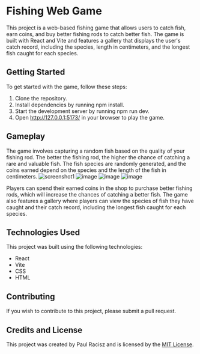 # Fishing Web Game
This project is a web-based fishing game that allows users to catch fish, earn coins, and buy better fishing rods to catch better fish. The game is built with React and Vite and features a gallery that displays the user's catch record, including the species, length in centimeters, and the longest fish caught for each species.

## Getting Started
To get started with the game, follow these steps:

1. Clone the repository.
2. Install dependencies by running npm install.
3. Start the development server by running npm run dev.
4. Open http://127.0.0.1:5173/ in your browser to play the game.
## Gameplay
The game involves capturing a random fish based on the quality of your fishing rod. The better the fishing rod, the higher the chance of catching a rare and valuable fish. The fish species are randomly generated, and the coins earned depend on the species and the length of the fish in centimeters.
![screenshot1](https://user-images.githubusercontent.com/54999693/236262293-3c7d6c4a-6bad-4df9-8a64-8c105a9ec4b5.PNG)
![image](https://user-images.githubusercontent.com/54999693/236262782-4b90b714-a8a3-43d0-9ee9-b6153ff78904.png)
![image](https://user-images.githubusercontent.com/54999693/236262859-dce7141c-519c-467b-a438-46305348c0a6.png)
![image](https://user-images.githubusercontent.com/54999693/236262926-cdea0221-31fa-40fd-be07-20cff16faf7d.png)


Players can spend their earned coins in the shop to purchase better fishing rods, which will increase the chances of catching a better fish. The game also features a gallery where players can view the species of fish they have caught and their catch record, including the longest fish caught for each species.

## Technologies Used
This project was built using the following technologies:

* React
* Vite
* CSS
* HTML
## Contributing
If you wish to contribute to this project, please submit a pull request.

## Credits and License
This project was created by Paul Racisz and is licensed by the [MIT License](https://github.com/Paulracisz/Fishing-Game/blob/main/LICENSE).
